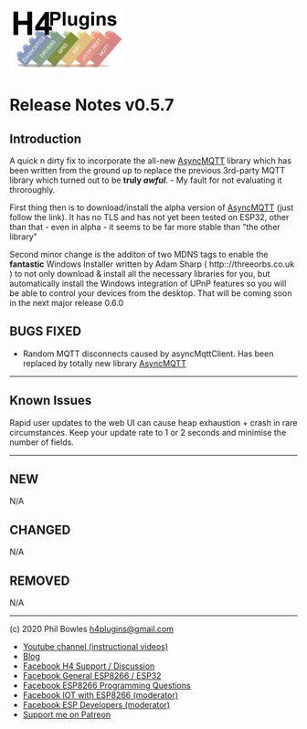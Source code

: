 ![H4P Flyer](/assets/GPIOLogo.jpg) 

# Release Notes v0.5.7

## Introduction

A quick n dirty fix to incorporate the all-new [AsyncMQTT](http://github.com/philbowles/asyncmqtt) library which has been written from the ground up to replace the previous 3rd-party MQTT library which turned out to be **truly *awful***. - My fault for not evaluating it throroughly.

First thing then is to download/install the alpha version of [AsyncMQTT](http://github.com/philbowles/asyncmqtt) (just follow the link). It has no TLS and has not yet been tested on ESP32, other than that - even in alpha - it seems to be far more stable than "the other library"

Second minor change is the additon of two MDNS tags to enable the **fantastic** Windows Installer written by Adam Sharp ( http:://threeorbs.co.uk ) to not only download & install all the necessary libraries for you, but automatically install the Windows integration of UPnP features so you will be able to control your devices from the desktop. That will be coming soon in the next major release 0.6.0


## **BUGS FIXED**

* Random MQTT disconnects caused by asyncMqttClient. Has been replaced by totally new library [AsyncMQTT](http://github.com/philbowles/asyncmqtt)
---

## **Known Issues**

Rapid user updates to the web UI can cause heap exhaustion + crash in rare circumstances. Keep your update rate to 1 or 2 seconds and minimise the number of fields.

---

## **NEW**

N/A

## **CHANGED**

N/A

## **REMOVED**

N/A

---

(c) 2020 Phil Bowles h4plugins@gmail.com

* [Youtube channel (instructional videos)](https://www.youtube.com/channel/UCYi-Ko76_3p9hBUtleZRY6g)
* [Blog](https://8266iot.blogspot.com)
* [Facebook H4  Support / Discussion](https://www.facebook.com/groups/444344099599131/)
* [Facebook General ESP8266 / ESP32](https://www.facebook.com/groups/2125820374390340/)
* [Facebook ESP8266 Programming Questions](https://www.facebook.com/groups/esp8266questions/)
* [Facebook IOT with ESP8266 (moderator)](https://www.facebook.com/groups/1591467384241011/)
* [Facebook ESP Developers (moderator)](https://www.facebook.com/groups/ESP8266/)
* [Support me on Patreon](https://patreon.com/esparto)
